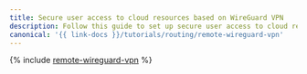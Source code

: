 ```yaml
---
title: Secure user access to cloud resources based on WireGuard VPN
description: Follow this guide to set up secure user access to cloud resources based on WireGuard VPN.
canonical: '{{ link-docs }}/tutorials/routing/remote-wireguard-vpn'
---
```


{% include [remote-wireguard-vpn](../../_tutorials/routing/remote-wireguard-vpn.md) %}